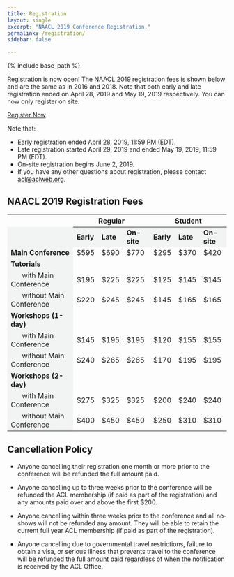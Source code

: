 ```yaml
---
title: Registration
layout: single
excerpt: "NAACL 2019 Conference Registration."
permalink: /registration/
sidebar: false

---
```

{% include base_path %}

<!-- {% include toc icon="gears" %} -->

Registration is now open! The NAACL 2019 registration fees is shown below and are the same as in 2016 and 2018. Note that both early and late registration ended on April 28, 2019 and May 19, 2019 respectively. You can now only register on site.

<div class="text-center">
    <a href="https://aclweb.org/conference/naacl-hlt-2019-conference-registration/" target="_blank" class="btn btn--primary">Register Now</a>
</div>
 
Note that: 
- Early registration ended April 28, 2019, 11:59 PM (EDT).<br/>
- Late registration started April 29, 2019 and ended May 19, 2019, 11:59 PM (EDT).<br/>
- On-site registration begins June 2, 2019.
- If you have any other questions about registration, please contact [acl@aclweb.org](mailto:acl@aclweb.org).


## NAACL 2019 Registration Fees

<table style="font-size: medium;">
    <thead>
        <th style="border-bottom: 1px solid #F2F3F3;"></th>
        <th colspan="3">Regular</th>
        <th colspan="3">Student</th>
    </thead>
    <tbody>
        <tr>
            <td style="background-color: #F2F3F3; font-weight: bold;" width="30%"></td>
            <td style="background-color: #F2F3F3; font-weight: bold;">Early</td>
            <td style="background-color: #F2F3F3; font-weight: bold;">Late</td>
            <td style="background-color: #F2F3F3; font-weight: bold;">On-site</td>
            <td style="background-color: #F2F3F3; font-weight: bold;">Early</td>
            <td style="background-color: #F2F3F3; font-weight: bold;">Late</td>
            <td style="background-color: #F2F3F3; font-weight: bold;">On-site</td>
        </tr>
        <tr>
            <td style="background-color: #F2F3F3; font-weight: bold;">Main Conference</td>
            <td>$595</td>
            <td>$690</td>
            <td>$770</td>
            <td>$295</td>
            <td>$370</td>
            <td>$420</td>
        </tr>        
        <tr>
            <td style="background-color: #F2F3F3; font-weight: bold;">Tutorials</td>
            <td colspan="6"></td>
        </tr>        
        <tr>
            <td style="background-color: #F2F3F3;">&nbsp;&nbsp;&nbsp;&nbsp;&nbsp;&nbsp;with Main Conference</td>
            <td>$195</td>
            <td>$225</td>
            <td>$225</td>
            <td>$125</td>
            <td>$145</td>
            <td>$145</td>
        </tr>        
        <tr>
            <td style="background-color: #F2F3F3;">&nbsp;&nbsp;&nbsp;&nbsp;&nbsp;&nbsp;without Main Conference</td>
            <td>$220</td>
            <td>$245</td>
            <td>$245</td>
            <td>$145</td>
            <td>$165</td>
            <td>$165</td>
        </tr>
        <tr>
            <td style="background-color: #F2F3F3; font-weight: bold;">Workshops (1-day)</td>
            <td colspan="6"></td>
        </tr>  
        <tr>
            <td style="background-color: #F2F3F3;">&nbsp;&nbsp;&nbsp;&nbsp;&nbsp;&nbsp;with Main Conference</td>
            <td>$145</td>
            <td>$195</td>
            <td>$195</td>
            <td>$120</td>
            <td>$155</td>
            <td>$155</td>
        </tr>
        <tr>
            <td style="background-color: #F2F3F3;">&nbsp;&nbsp;&nbsp;&nbsp;&nbsp;&nbsp;without Main Conference</td>
            <td>$240</td>
            <td>$265</td>
            <td>$265</td>
            <td>$170</td>
            <td>$195</td>
            <td>$195</td>
        </tr>
        <tr>
            <td style="background-color: #F2F3F3; font-weight: bold;">Workshops (2-day)</td>
            <td colspan="6"></td>
        </tr>  
        <tr>
            <td style="background-color: #F2F3F3;">&nbsp;&nbsp;&nbsp;&nbsp;&nbsp;&nbsp;with Main Conference</td>
            <td>$275</td>
            <td>$325</td>
            <td>$325</td>
            <td>$200</td>
            <td>$240</td>
            <td>$240</td>
        </tr>
        <tr>
            <td style="background-color: #F2F3F3;">&nbsp;&nbsp;&nbsp;&nbsp;&nbsp;&nbsp;without Main Conference</td>
            <td>$400</td>
            <td>$450</td>
            <td>$450</td>
            <td>$250</td>
            <td>$310</td>
            <td>$310</td>
        </tr>
    </tbody>
</table>


## Cancellation Policy

- Anyone cancelling their registration one month or more prior to the conference will be refunded the full amount paid.

- Anyone cancelling up to three weeks prior to the conference will be refunded the ACL membership (if paid as part of the registration) and any amounts paid over and above the first $200.

- Anyone cancelling within three weeks prior to the conference and all no-shows will not be refunded any amount. They will be able to retain the current full year ACL membership (if paid as part of the registration).

- Anyone cancelling due to governmental travel restrictions, failure to obtain a visa, or serious illness that prevents travel to the conference will be refunded the full amount paid regardless of when the notification is received by the ACL Office.
